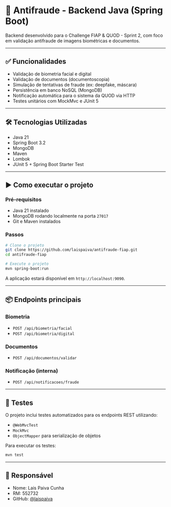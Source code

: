 # 🔐 Antifraude - Backend Java (Spring Boot)

Backend desenvolvido para o Challenge FIAP & QUOD - Sprint 2, com foco em validação antifraude de imagens biométricas e documentos.

---

## ✅ Funcionalidades

- Validação de biometria facial e digital
- Validação de documentos (documentoscopia)
- Simulação de tentativas de fraude (ex: deepfake, máscara)
- Persistência em banco NoSQL (MongoDB)
- Notificação automática para o sistema da QUOD via HTTP
- Testes unitários com MockMvc e JUnit 5

---

## 🛠️ Tecnologias Utilizadas

- Java 21
- Spring Boot 3.2
- MongoDB
- Maven
- Lombok
- JUnit 5 + Spring Boot Starter Test

---

## ▶️ Como executar o projeto

### Pré-requisitos
- Java 21 instalado
- MongoDB rodando localmente na porta `27017`
- Git e Maven instalados

### Passos
```bash
# Clone o projeto
git clone https://github.com/laispaiva/antifraude-fiap.git
cd antifraude-fiap

# Execute o projeto
mvn spring-boot:run
```

A aplicação estará disponível em `http://localhost:9090`.

---

## 📦 Endpoints principais

### Biometria
- `POST /api/biometria/facial`
- `POST /api/biometria/digital`

### Documentos
- `POST /api/documentos/validar`

### Notificação (interna)
- `POST /api/notificacoes/fraude`

---

## 🧪 Testes

O projeto inclui testes automatizados para os endpoints REST utilizando:
- `@WebMvcTest`
- `MockMvc`
- `ObjectMapper` para serialização de objetos

Para executar os testes:

```bash
mvn test
```

---

## 👤 Responsável

- Nome: Lais Paiva Cunha  
- RM: 552732  
- GitHub: [@laispaiva](https://github.com/laispaiva)